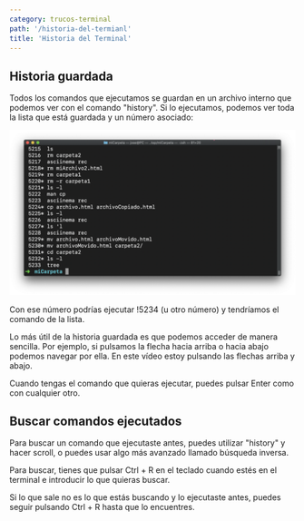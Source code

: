 ```yaml
---
category: trucos-terminal
path: '/historia-del-termianl'
title: 'Historia del Terminal'
---
```


## Historia guardada
Todos los comandos que ejecutamos se guardan en un archivo interno que podemos ver con el comando "history". Si lo ejecutamos, podemos ver toda la lista que está guardada y un número asociado:

![History](img/terminal12.png)

Con ese número podrías ejecutar !5234 (u otro número) y tendríamos el comando de la lista.

Lo más útil de la historia guardada es que podemos acceder de manera sencilla. Por ejemplo, si pulsamos la flecha hacia arriba o hacia abajo podemos navegar por ella. En este vídeo estoy pulsando las flechas arriba y abajo.

<script id="asciicast-srDsnIWzIWV9oQnNdsE2LCqwo" src="https://asciinema.org/a/srDsnIWzIWV9oQnNdsE2LCqwo.js" data-size="medium" data-rows="20" async></script>

Cuando tengas el comando que quieras ejecutar, puedes pulsar Enter como con cualquier otro.

## Buscar comandos ejecutados
Para buscar un comando que ejecutaste antes, puedes utilizar "history" y hacer scroll, o puedes usar algo más avanzado llamado búsqueda inversa.

Para buscar, tienes que pulsar Ctrl + R en el teclado cuando estés en el terminal e introducir lo que quieras buscar.

Si lo que sale no es lo que estás buscando y lo ejecutaste antes, puedes seguir pulsando Ctrl + R hasta que lo encuentres.

<script id="asciicast-6ZdkMZJ4WSIBTBLVEGvR8tHZm" src="https://asciinema.org/a/6ZdkMZJ4WSIBTBLVEGvR8tHZm.js" data-size="medium" data-rows="20" async></script>
